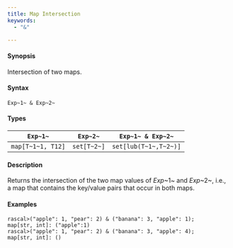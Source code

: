 ```yaml
---
title: Map Intersection
keywords:
  - "&"

---
```


#### Synopsis

Intersection of two maps.

#### Syntax

`Exp~1~ & Exp~2~`

#### Types


| `Exp~1~`    |  `Exp~2~`      | `Exp~1~ & Exp~2~`      |
| --- | --- | --- |
| `map[T~1~1, T12]` |  `set[T~2~]`   | `set[lub(T~1~,T~2~)]`  |


#### Description

Returns the intersection of the two map values of _Exp_~1~ and _Exp_~2~, i.e., a map that contains the key/value pairs that
occur in both maps.

#### Examples


```rascal-shell 
rascal>("apple": 1, "pear": 2) & ("banana": 3, "apple": 1);
map[str, int]: ("apple":1)
rascal>("apple": 1, "pear": 2) & ("banana": 3, "apple": 4);
map[str, int]: ()
```


